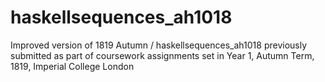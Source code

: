# haskellsequences_ah1018

Improved version of 1819 Autumn / haskellsequences_ah1018 
previously submitted as part of coursework assignments set 
in Year 1, Autumn Term, 1819, Imperial College London
